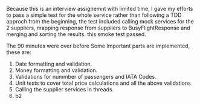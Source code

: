 Because this is an interview assignemnt with limited time, I gave my efforts to pass a simple test for the whole service rather than following a TDD approch from the beginning, the test included calling mock services for the 2 suppliers, mapping response from suppliers to BusyFlightResponse and merging and sorting the results. this smoke test passed.

The 90 minutes were over before Some Important parts are implemented, these are:

1. Date formatting and validation.
2. Money formatting and validation.
3. Validations for nummber of passengers and IATA Codes.
4. Unit tests to cover total price calculations and all the above validations
5. Calling the supplier services in threads.
6. b2

